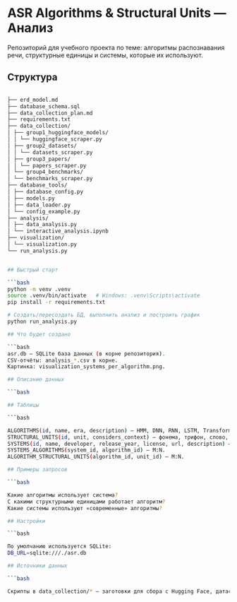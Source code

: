 # ASR Algorithms & Structural Units — Анализ

Репозиторий для учебного проекта по теме: алгоритмы распознавания речи, структурные единицы и системы, которые их используют.

## Структура


```bash

├── erd_model.md
├── database_schema.sql
├── data_collection_plan.md
├── requirements.txt
├── data_collection/
│ ├── group1_huggingface_models/
│ │ └── huggingface_scraper.py
│ ├── group2_datasets/
│ │ └── datasets_scraper.py
│ ├── group3_papers/
│ │ └── papers_scraper.py
│ └── group4_benchmarks/
│ └── benchmarks_scraper.py
├── database_tools/
│ ├── database_config.py
│ ├── models.py
│ ├── data_loader.py
│ └── config_example.py
├── analysis/
│ ├── data_analysis.py
│ └── interactive_analysis.ipynb
├── visualization/
│ └── visualization.py
└── run_analysis.py


## Быстрый старт

```bash
python -m venv .venv
source .venv/bin/activate   # Windows: .venv\Scripts\activate
pip install -r requirements.txt

# Создать/пересоздать БД, выполнить анализ и построить график
python run_analysis.py

## Что будет создано

```bash
asr.db — SQLite база данных (в корне репозитория).
CSV-отчёты: analysis_*.csv в корне.
Картинка: visualization_systems_per_algorithm.png.

## Описание данных

```bash

## Таблицы

```bash

ALGORITHMS(id, name, era, description) — HMM, DNN, RNN, LSTM, Transformer, CTC, CNN.
STRUCTURAL_UNITS(id, unit, considers_context) — фонема, трифон, слово, графема, …
SYSTEMS(id, name, developer, release_year, license, url, description) — CMU Sphinx, Kaldi, DeepSpeech, wav2vec 2.0, Whisper, Vosk.
SYSTEMS_ALGORITHMS(system_id, algorithm_id) — M:N.
ALGORITHM_STRUCTURAL_UNITS(algorithm_id, unit_id) — M:N.

## Примеры запросов

```bash

Какие алгоритмы использует система?
С какими структурными единицами работает алгоритм?
Какие системы используют «современные» алгоритмы?

## Настройки

```bash

По умолчанию используется SQLite:
DB_URL=sqlite:///./asr.db

## Источники данных

```bash

Скрипты в data_collection/* — заготовки для сбора с Hugging Face, датасетов, статей и бенчмарков. На учебном этапе достаточно статического наполнения из database_schema.sql. Потом можно расширить: собирать в JSON и загружать в БД через SQLAlchemy.
